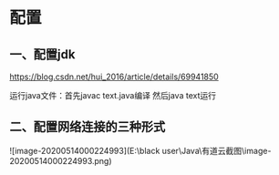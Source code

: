 # **配置**

## **一、配置jdk**

https://blog.csdn.net/hui_2016/article/details/69941850

运行java文件：首先javac  text.java编译   然后java text运行



## **二、配置网络连接的三种形式**

![image-20200514000224993](E:\black user\Java\有道云截图\image-20200514000224993.png)